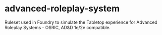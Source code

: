 # advanced-roleplay-system
Ruleset used in Foundry to simulate the Tabletop experience for Advanced Roleplay Systems - OSRIC, AD&amp;D 1e/2e compatible.

